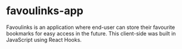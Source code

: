 # favoulinks-app
Favoulinks is an application where end-user can store their favourite bookmarks for easy access in the future. This client-side was built in JavaScript using React Hooks.
